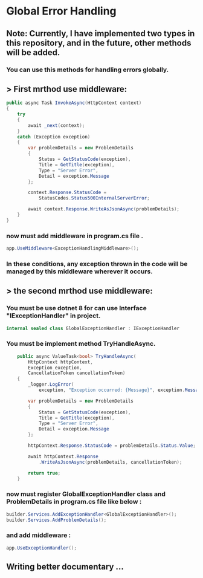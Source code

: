 # Global Error Handling
## Note: Currently, I have implemented two types in this repository, and in the future, other methods will be added.

### You can use this methods for handling errors globally.

## > First mrthod use middleware:

```csharp
public async Task InvokeAsync(HttpContext context)
{
    try
    {
        await _next(context);
    }
    catch (Exception exception)
    {
        var problemDetails = new ProblemDetails
        {
            Status = GetStatusCode(exception),
            Title = GetTitle(exception),
            Type = "Server Error",
            Detail = exception.Message
        };

        context.Response.StatusCode =
            StatusCodes.Status500InternalServerError;

        await context.Response.WriteAsJsonAsync(problemDetails);
    }
}
```
### now must add middleware in program.cs file .

```csharp
app.UseMiddleware<ExceptionHandlingMiddleware>();
```

### In these conditions, any exception thrown in the code will be managed by this middleware wherever it occurs.



## > the second mrthod use middleware:

### You must be use  dotnet 8 for can use Interface "IExceptionHandler" in project.

```csharp
internal sealed class GlobalExceptionHandler : IExceptionHandler
```

### You must be implement method TryHandleAsync.

```csharp
    public async ValueTask<bool> TryHandleAsync(
        HttpContext httpContext,
        Exception exception,
        CancellationToken cancellationToken)
    {
        _logger.LogError(
            exception, "Exception occurred: {Message}", exception.Message);

        var problemDetails = new ProblemDetails
        {
            Status = GetStatusCode(exception),
            Title = GetTitle(exception),
            Type = "Server Error",
            Detail = exception.Message
        };

        httpContext.Response.StatusCode = problemDetails.Status.Value;

        await httpContext.Response
            .WriteAsJsonAsync(problemDetails, cancellationToken);

        return true;
    }
```

### now must register GlobalExceptionHandler class and ProblemDetails in program.cs file like below :

```csharp
builder.Services.AddExceptionHandler<GlobalExceptionHandler>();
builder.Services.AddProblemDetails();
```
### and add middleware :
```csharp
app.UseExceptionHandler();
```

## Writing better documentary ...